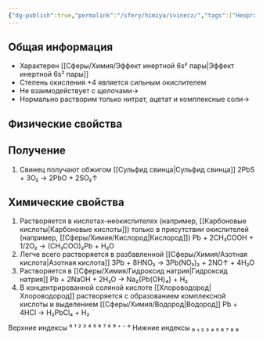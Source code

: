 ```yaml
---
{"dg-publish":true,"permalink":"/sfery/himiya/svinecz/","tags":["Неорганика"]}
---
```


## Общая информация
- Характерен [[Сферы/Химия/Эффект инертной 6s² пары\|Эффект инертной 6s² пары]]
- Степень окисления +4 является сильным окислителем
- Не взаимодействует с щелочами→
- Нормально растворим только нитрат, ацетат и комплексные соли→
## Физические свойства
## Получение
1. Свинец получают обжигом [[Сульфид свинца\|Сульфид свинца]]
					   2PbS + 3O₂ → 2PbO + 2SO₂↑
## Химические свойства
1. Растворяется в кислотах-неокислителях (например, [[Карбоновые кислоты\|Карбоновые кислоты]]) только в присутствии окислителей (например, [[Сферы/Химия/Кислород\|Кислород]])
				Pb + 2CH₃COOH + 1/2O₂ → (CH₃COO)₂Pb + H₂O
2. Легче всего растворяется в разбавленной [[Сферы/Химия/Азотная кислота\|Азотная кислота]]
				3Pb + 8HNO₃ → 3Pb(NO₃)₂ + 2NO↑ + 4H₂O
3. Растворяется в [[Сферы/Химия/Гидроксид натрия\|Гидроксид натрия]]
					Pb + 2NaOH + 2H₂O → Na₂{Pb(OH)₄} + H₂
4. В концентрированной соляной кислоте [[Хлороводород\|Хлороводород]] растворяется с образованием комплексной кислоты и выделением [[Сферы/Химия/Водород\|Водород]]
						Pb + 4HCl → H₂PbCl₄ + H₂

Верхние индексы ⁰ ¹ ² ³ ⁴ ⁵ ⁶ ⁷ ⁸ ⁹ ⁺ ⁻ °
Нижние индексы ₀ ₁ ₂ ₃ ₄ ₅ ₆ ₇ ₈ ₉ 